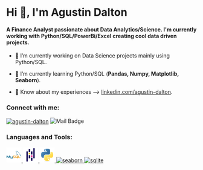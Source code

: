 <h1 align="left">Hi 👋, I'm Agustin Dalton</h1>
<h4 align="left">A Finance Analyst passionate about Data Analytics/Science. I'm currently working with Python/SQL/PowerBi/Excel creating cool data driven projects.</h4>

- 🔭 I’m currently working on Data Science projects mainly using Python/SQL.

- 🌱 I’m currently learning Python/SQL (**Pandas, Numpy, Matplotlib, Seaborn**).

- 📄 Know about my experiences --> [linkedin.com/agustin-dalton](linkedin.com/agustin-dalton).

<h3 align="left">Connect with me:</h3>
<p align="left">
<a href="https://linkedin.com/in/agustin-dalton" target="blank"><img align="center" src="https://raw.githubusercontent.com/rahuldkjain/github-profile-readme-generator/master/src/images/icons/Social/linked-in-alt.svg" alt="agustin-dalton" height="30" width="40" /></a>
<img 
<a hrefsrc="https://camo.githubusercontent.com/52834dbdb0cc4148591a00dd028bdeaa5944d3720c4a7fffe0b097cd6664e108/68747470733a2f2f696d672e736869656c64732e696f2f62616467652f2d456d61696c2d6330333932623f7374796c653d666c6174266c6162656c436f6c6f723d633033393262266c6f676f3d676d61696c266c6f676f436f6c6f723d7768697465" alt="Mail Badge" data-canonical-src="https://img.shields.io/badge/-Email-c0392b?style=flat&amp;labelColor=c0392b&amp;logo=gmail&amp;logoColor=white" style="max-width: 100%;"></a>
</p>

<h3 align="left">Languages and Tools:</h3>
<p align="left"> <a href="https://www.mysql.com/" target="_blank" rel="noreferrer"> <img src="https://raw.githubusercontent.com/devicons/devicon/master/icons/mysql/mysql-original-wordmark.svg" alt="mysql" width="40" height="40"/> </a> <a href="https://pandas.pydata.org/" target="_blank" rel="noreferrer"> <img src="https://raw.githubusercontent.com/devicons/devicon/2ae2a900d2f041da66e950e4d48052658d850630/icons/pandas/pandas-original.svg" alt="pandas" width="40" height="40"/> </a> <a href="https://www.python.org" target="_blank" rel="noreferrer"> <img src="https://raw.githubusercontent.com/devicons/devicon/master/icons/python/python-original.svg" alt="python" width="40" height="40"/> </a> <a href="https://seaborn.pydata.org/" target="_blank" rel="noreferrer"> <img src="https://seaborn.pydata.org/_images/logo-mark-lightbg.svg" alt="seaborn" width="40" height="40"/> </a> <a href="https://www.sqlite.org/" target="_blank" rel="noreferrer"> <img src="https://www.vectorlogo.zone/logos/sqlite/sqlite-icon.svg" alt="sqlite" width="40" height="40"/> </a> </p>
